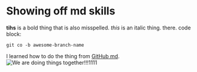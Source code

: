 # Showing off md skills

**tihs** is a bold thing that is also misspelled.
_this_ is an italic thing. there.
code block:
```
git co -b awesome-branch-name
```
I learned how to do the thing from [GitHub md](https://help.github.com/articles/basic-writing-and-formatting-syntax/).
![We are doing things together!!!1111](foreveralone.png)